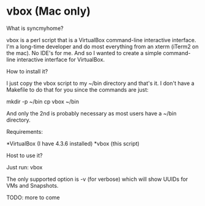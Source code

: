 vbox (Mac only)
==========

What is syncmyhome?

vbox is a perl script that is a VirtualBox command-line interactive
interface. I'm a long-time developer and do most everything from an xterm
(iTerm2 on the mac). No IDE's for me. And so I wanted to create a simple
command-line interactive interface for VirtualBox.


How to install it?

I just copy the vbox script to my ~/bin directory and that's it. I don't
have a Makefile to do that for you since the commands are just:

   mkdir -p ~/bin
   cp vbox ~/bin

And only the 2nd is probably necessary as most users have a ~/bin directory.


Requirements:

*VirtualBox (I have 4.3.6 installed)
*vbox (this script)


Host to use it?

Just run:
  vbox

The only supported option is -v (for verbose) which will show UUIDs for VMs
and Snapshots.

TODO: more to come
